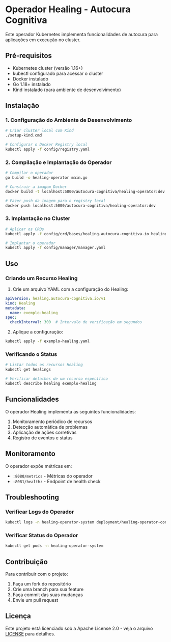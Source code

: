 # Operador Healing - Autocura Cognitiva

Este operador Kubernetes implementa funcionalidades de autocura para aplicações em execução no cluster.

## Pré-requisitos

- Kubernetes cluster (versão 1.16+)
- kubectl configurado para acessar o cluster
- Docker instalado
- Go 1.18+ instalado
- Kind instalado (para ambiente de desenvolvimento)

## Instalação

### 1. Configuração do Ambiente de Desenvolvimento

```bash
# Criar cluster local com Kind
./setup-kind.cmd

# Configurar o Docker Registry local
kubectl apply -f config/registry.yaml
```

### 2. Compilação e Implantação do Operador

```bash
# Compilar o operador
go build -o healing-operator main.go

# Construir a imagem Docker
docker build -t localhost:5000/autocura-cognitiva/healing-operator:dev .

# Fazer push da imagem para o registry local
docker push localhost:5000/autocura-cognitiva/healing-operator:dev
```

### 3. Implantação no Cluster

```bash
# Aplicar os CRDs
kubectl apply -f config/crd/bases/healing.autocura-cognitiva.io_healings.yaml

# Implantar o operador
kubectl apply -f config/manager/manager.yaml
```

## Uso

### Criando um Recurso Healing

1. Crie um arquivo YAML com a configuração do Healing:

```yaml
apiVersion: healing.autocura-cognitiva.io/v1
kind: Healing
metadata:
  name: exemplo-healing
spec:
  checkInterval: 300  # Intervalo de verificação em segundos
```

2. Aplique a configuração:

```bash
kubectl apply -f exemplo-healing.yaml
```

### Verificando o Status

```bash
# Listar todos os recursos Healing
kubectl get healings

# Verificar detalhes de um recurso específico
kubectl describe healing exemplo-healing
```

## Funcionalidades

O operador Healing implementa as seguintes funcionalidades:

1. Monitoramento periódico de recursos
2. Detecção automática de problemas
3. Aplicação de ações corretivas
4. Registro de eventos e status

## Monitoramento

O operador expõe métricas em:
- `:8080/metrics` - Métricas do operador
- `:8081/healthz` - Endpoint de health check

## Troubleshooting

### Verificar Logs do Operador

```bash
kubectl logs -n healing-operator-system deployment/healing-operator-controller-manager
```

### Verificar Status do Operador

```bash
kubectl get pods -n healing-operator-system
```

## Contribuição

Para contribuir com o projeto:

1. Faça um fork do repositório
2. Crie uma branch para sua feature
3. Faça commit das suas mudanças
4. Envie um pull request

## Licença

Este projeto está licenciado sob a Apache License 2.0 - veja o arquivo [LICENSE](LICENSE) para detalhes. 